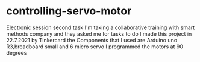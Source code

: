 # controlling-servo-motor
Electronic session second task
I'm taking a collaborative training with smart methods company and they asked me for tasks to do
I made this project in 22.7.2021 by Tinkercard
the Components that I used are Arduino uno R3,breadboard small and 6 micro servo
I programmed the motors at 90 degrees 
